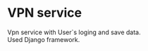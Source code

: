 VPN service 
================
Vpn service with User`s loging and save data.<br>
Used Django framework.